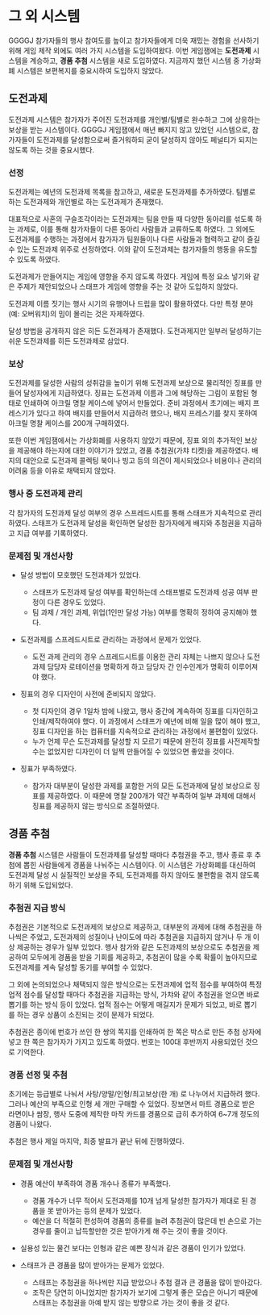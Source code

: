 # 그 외 시스템

GGGGJ 참가자들의 행사 참여도를 높이고 참가자들에게 더욱 재밌는 경험을 선사하기 위해 게임 제작 외에도 여러 가지 시스템을 도입하여왔다.
이번 게임잼에는 **도전과제** 시스템을 계승하고, **경품 추첨** 시스템을 새로 도입하였다.
지금까지 했던 시스템 중 가상화폐 시스템은 보편복지를 중요시하여 도입하지 않았다.

## 도전과제

도전과제 시스템은 참가자가 주어진 도전과제를 개인별/팀별로 완수하고 그에 상응하는 보상을 받는 시스템이다.
GGGGJ 게임잼에서 매년 빠지지 않고 있었던 시스템으로, 참가자들이 도전과제를 달성함으로써 즐거워하되 굳이 달성하지 않아도 페널티가 되지는 않도록 하는 것을 중요시했다.

### 선정

도전과제는 예년의 도전과제 목록을 참고하고, 새로운 도전과제를 추가하였다. 팀별로 하는 도전과제와 개인별로 하는 도전과제가 존재했다.

대표적으로 사혼의 구슬조각이라는 도전과제는 팀을 만들 때 다양한 동아리를 섞도록 하는 과제로, 이를 통해 참가자들이 다른 동아리 사람들과 교류하도록 하였다.
그 외에도 도전과제를 수행하는 과정에서 참가자가 팀원들이나 다른 사람들과 협력하고 같이 즐길 수 있는 도전과제 위주로 선정하였다.
이와 같이 도전과제는 참가자들의 행동을 유도할 수 있도록 하였다.

도전과제가 만들어지는 게임에 영향을 주지 않도록 하였다. 게임에 특정 요소 넣기와 같은 주제가 제안되었으나 스태프가 게임에 영향을 주는 것 같아 도입하지 않았다.

도전과제 이름 짓기는 행사 시기의 유행어나 드립을 많이 활용하였다.
다만 특정 분야(예: 오버워치)의 밈이 몰리는 것은 자제하였다.

달성 방법을 공개하지 않은 히든 도전과제가 존재했다.
도전과제지만 일부러 달성하기는 쉬운 도전과제를 히든 도전과제로 삼았다.


### 보상

도전과제를 달성한 사람의 성취감을 높이기 위해 도전과제 보상으로 물리적인 징표를 만들어 달성자에게 지급하였다.
징표는 도전과제 이름과 그에 해당하는 그림이 포함된 형태로 인쇄하여 아크릴 명찰 케이스에 넣어서 만들었다.
준비 과정에서 초기에는 배지 프레스기가 있다고 하여 배지를 만들어서 지급하려 했으나, 배지 프레스기를 찾지 못하여 아크릴 명찰 케이스를 200개 구매하였다.

또한 이번 게임잼에서는 가상화폐를 사용하지 않았기 때문에, 징표 외의 추가적인 보상을 제공해야 하는지에 대한 이야기가 있었고, 경품 추첨권(가챠 티켓)을 제공하였다.
배지의 대안으로 도전과제 콜렉팅 북이나 빙고 등의 의견이 제시되었으나 비용이나 관리의 어려움 등을 이유로 채택되지 않았다.

### 행사 중 도전과제 관리

각 참가자의 도전과제 달성 여부의 경우 스프레드시트를 통해 스태프가 지속적으로 관리하였다.
스태프가 도전과제 달성을 확인하면 달성한 참가자에게 배지와 추첨권을 지급하고 지급 여부를 기록하였다.

### 문제점 및 개선사항

* 달성 방법이 모호했던 도전과제가 있었다.
  * 스태프가 도전과제 달성 여부를 확인하는데 스태프별로 도전과제 성공 여부 판정이 다른 경우도 있었다.
  * 팀 과제 / 개인 과제, 위업(1인만 달성 가능) 여부를 명확히 정하여 공지해야 했다.

* 도전과제를 스프레드시트로 관리하는 과정에서 문제가 있었다.
  * 도전 과제 관리의 경우 스프레드시트를 이용한 관리 자체는 나쁘지 않으나 도전과제 담당자 로테이션을 명확하게 하고 담당자 간 인수인계가 명확히 이루어져야 했다.

* 징표의 경우 디자인이 사전에 준비되지 않았다.
  * 첫 디자인의 경우 1일차 밤에 나왔고, 행사 중간에 계속하여 징표를 디자인하고 인쇄/제작하여야 했다.
    이 과정에서 스태프가 예년에 비해 일을 많이 해야 했고, 징표 디자인을 하는 컴퓨터를 지속적으로 관리하는 과정에서 불편함이 있었다.
  * 누가 언제 무슨 도전과제를 달성할 지 모르기 때문에 완전히 징표를 사전제작할 수는 없었지만 디자인이 더 일찍 만들어질 수 있었으면 좋았을 것이다.

* 징표가 부족하였다.
  * 참가자 대부분이 달성한 과제를 포함한 거의 모든 도전과제에 달성 보상으로 징표를 제공하였다.
    이 때문에 명찰 200개가 약간 부족하여 일부 과제에 대해서 징표를 제공하지 않는 방식으로 조절하였다.

## 경품 추첨

**경품 추첨** 시스템은 사람들이 도전과제를 달성할 때마다 추첨권을 주고, 행사 종료 후 추첨에 뽑힌 사람들에게 경품을 나눠주는 시스템이다. 이 시스템은 가상화폐를 대신하여 도전과제 달성 시 실질적인 보상을 주되, 도전과제를 하지 않아도 불편함을 겪지 않도록 하기 위해 도입되었다.

### 추첨권 지급 방식

추첨권은 기본적으로 도전과제의 보상으로 제공하고, 대부분의 과제에 대해 추첨권을 하나씩은 주었고, 도전과제의 성질이나 난이도에 따라 추첨권을 지급하지 않거나 두 개 이상 제공하는 경우가 일부 있었다.
행사 참가와 같은 도전과제의 보상으로도 추첨권을 제공하여 모두에게 경품을 받을 기회를 제공하고, 추첨권이 많을 수록 확률이 높아지므로 도전과제를 계속 달성할 동기를 부여할 수 있었다.

그 외에 논의되었으나 채택되지 않은 방식으로는 도전과제에 업적 점수를 부여하여 특정 업적 점수를 달성할 때마다 추첨권을 지급하는 방식, 가챠와 같이 추첨권을 얻으면 바로 뽑기를 하는 방식 등이 있었다.
업적 점수는 어떻게 매길지가 문제가 되었고, 바로 뽑기를 하는 경우 상품이 소진되는 것이 문제가 되었다.

추첨권은 종이에 번호가 쓰인 한 쌍의 쪽지를 인쇄하여 한 쪽은 박스로 만든 추첨 상자에 넣고 한 쪽은 참가자가 가지고 있도록 하였다. 번호는 100대 후반까지 사용되었던 것으로 기억한다.

### 경품 선정 및 추첨

초기에는 등급별로 나눠서 사탕/양말/인형/최고보상(한 개) 로 나누어서 지급하려 했다.
그러나 예산의 부족으로 인형 세 개만 구매할 수 있었다.
장보면서 마트 경품으로 받은 라면이나 쌈장, 행사 도중에 제작한 마작 카드를 경품으로 급히 추가하여 6~7개 정도의 경품이 나왔다.

추첨은 행사 제일 마지막, 최종 발표가 끝난 뒤에 진행하였다.

### 문제점 및 개선사항

* 경품 예산이 부족하여 경품 개수나 종류가 부족했다.

  * 경품 개수가 너무 적어서 도전과제를 10개 넘게 달성한 참가자가 제대로 된 경품을 못 받아가는 등의 문제가 있었다.
  * 예산을 더 적절히 편성하여 경품의 종류를 늘려 추첨권이 많은데 빈 손으로 가는 경우를 줄이고 납득할만한 것은 받아가게 해 주는 것이 좋을 것이다.

* 실용성 있는 물건 보다는 인형과 같은 예쁜 장식과 같은 경품이 인기가 있었다.

* 스태프가 큰 경품을 많이 받아가는 문제가 있었다.
  * 스태프는 추첨권을 하나씩만 지급 받았으나 추첨 결과 큰 경품을 많이 받아갔다.
  * 조작은 당연히 아니었지만 참가자가 보기에 그렇게 좋은 모습은 아니기 때문에 스태프는 추첨권을 아예 받지 않는 방향으로 가는 것이 좋을 것 같다.
